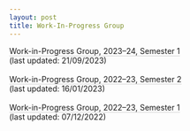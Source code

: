 ```yaml
---
layout: post
title: Work-In-Progress Group
---
```

<a href="/GroundingAndMetaphysicalExplanation/assets/documents/Semester 1 - 2023-24.pdf" style="text-decoration: none; border-bottom: 1px solid lightgrey">Work-in-Progress Group, 2023&ndash;24, Semester 1</a> <br>(last updated: 21/09/2023)
<br>
<br>
<a href="/GroundingAndMetaphysicalExplanation/assets/documents/Semester 2 - 2022-23.pdf" style="text-decoration: none; border-bottom: 1px solid lightgrey">Work-in-Progress Group, 2022&ndash;23, Semester 2</a> <br>(last updated: 16/01/2023)
<br>
<br>
<a href="/GroundingAndMetaphysicalExplanation/assets/documents/Semester 1 - 2022-23.pdf" style="text-decoration: none; border-bottom: 1px solid lightgrey">Work-in-Progress Group, 2022&ndash;23, Semester 1</a> <br>(last updated: 07/12/2022)
<br>
<br>
<br>
<br>
<br>